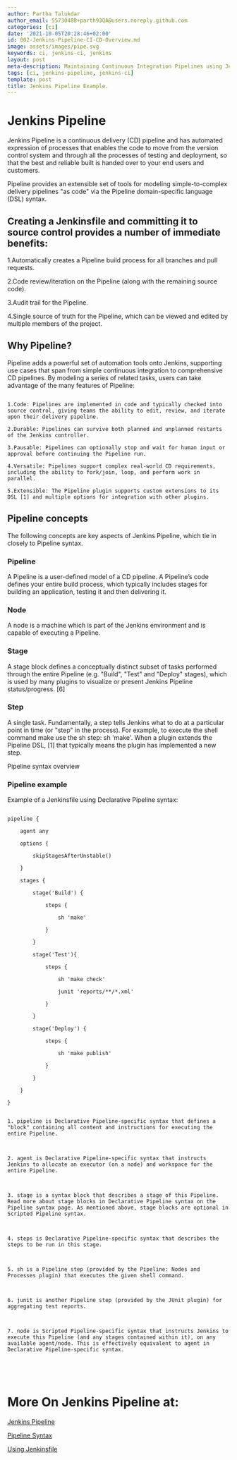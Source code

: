 ```yaml
---
author: Partha Talukdar
author_email: 55730488+parth93QA@users.noreply.github.com
categories: [ci]
date: '2021-10-05T20:28:46+02:00'
id: 002-Jenkins-Pipeline-CI-CD-Overview.md
image: assets/images/pipe.svg
keywords: ci, jenkins-ci, jenkins
layout: post
meta-description: Maintaining Continuous Integration Pipelines using Jenkins DSL.
tags: [ci, jenkins-pipeline, jenkins-ci]
template: post
title: Jenkins Pipeline Example.
---
```




# Jenkins Pipeline



Jenkins Pipeline is a continuous delivery (CD) pipeline and has automated expression of processes that enables the code to move from the version control system and through all the processes of testing and deployment, so that the best and reliable built is handed over to your end users and customers.

Pipeline provides an extensible set of tools for modeling simple-to-complex delivery pipelines "as code" via the Pipeline domain-specific language (DSL) syntax.





## Creating a Jenkinsfile and committing it to source control provides a number of immediate benefits:

    

   1.Automatically creates a Pipeline build process for all branches and pull requests.



   2.Code review/iteration on the Pipeline (along with the remaining source code).



   3.Audit trail for the Pipeline.



   4.Single source of truth for the Pipeline, which can be viewed and edited by multiple members of the project.

 

## Why Pipeline?



Pipeline adds a powerful set of automation tools onto Jenkins, supporting use cases that span from simple continuous integration to comprehensive CD pipelines. By modeling a series of related tasks, users can take advantage of the many features of Pipeline:

    

   ```

   1.Code: Pipelines are implemented in code and typically checked into source control, giving teams the ability to edit, review, and iterate upon their delivery pipeline.

   2.Durable: Pipelines can survive both planned and unplanned restarts of the Jenkins controller.

   3.Pausable: Pipelines can optionally stop and wait for human input or approval before continuing the Pipeline run.

   4.Versatile: Pipelines support complex real-world CD requirements, including the ability to fork/join, loop, and perform work in parallel.

   5.Extensible: The Pipeline plugin supports custom extensions to its DSL [1] and multiple options for integration with other plugins.

   ```

## Pipeline concepts



The following concepts are key aspects of Jenkins Pipeline, which tie in closely to Pipeline syntax.



### Pipeline



A Pipeline is a user-defined model of a CD pipeline. A Pipeline’s code defines your entire build process, which typically includes stages for building an application, testing it and then delivering it.



### Node



A node is a machine which is part of the Jenkins environment and is capable of executing a Pipeline.



### Stage



A stage block defines a conceptually distinct subset of tasks performed through the entire Pipeline (e.g. "Build", "Test" and "Deploy" stages), which is used by many plugins to visualize or present Jenkins Pipeline status/progress. [6]



### Step



A single task. Fundamentally, a step tells Jenkins what to do at a particular point in time (or "step" in the process). For example, to execute the shell command make use the sh step: sh 'make'. When a plugin extends the Pipeline DSL, [1] that typically means the plugin has implemented a new step.

Pipeline syntax overview





### Pipeline example



Example of a Jenkinsfile using Declarative Pipeline syntax:



```

pipeline { 

    agent any 

    options {

        skipStagesAfterUnstable()

    }

    stages {

        stage('Build') { 

            steps { 

                sh 'make' 

            }

        }

        stage('Test'){

            steps {

                sh 'make check'

                junit 'reports/**/*.xml' 

            }

        }

        stage('Deploy') {

            steps {

                sh 'make publish'

            }

        }

    }

}

```

```

1. pipeline is Declarative Pipeline-specific syntax that defines a "block" containing all content and instructions for executing the entire Pipeline.



2. agent is Declarative Pipeline-specific syntax that instructs Jenkins to allocate an executor (on a node) and workspace for the entire Pipeline.



3. stage is a syntax block that describes a stage of this Pipeline. Read more about stage blocks in Declarative Pipeline syntax on the Pipeline syntax page. As mentioned above, stage blocks are optional in Scripted Pipeline syntax.



4. steps is Declarative Pipeline-specific syntax that describes the steps to be run in this stage.



5. sh is a Pipeline step (provided by the Pipeline: Nodes and Processes plugin) that executes the given shell command.



6. junit is another Pipeline step (provided by the JUnit plugin) for aggregating test reports.



7. node is Scripted Pipeline-specific syntax that instructs Jenkins to execute this Pipeline (and any stages contained within it), on any available agent/node. This is effectively equivalent to agent in Declarative Pipeline-specific syntax.





```   



# More On Jenkins Pipeline at:



[Jenkins Pipeline](https://www.jenkins.io/doc/book/pipeline/)



[Pipeline Syntax](https://www.jenkins.io/doc/book/pipeline/syntax)



[Using Jenkinsfile](https://www.jenkins.io/doc/book/pipeline/jenkinsfile/)
